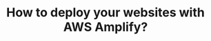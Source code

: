 ---
title: How to deploy your websites with AWS Amplify?
description: "Guide to host your static websites easily using AWS Amplify Console."
banner: "./banner.png"
authorIds:
  - abhishek-wagh
href: https://dev.to/iabhishek07/how-to-deploy-your-websites-with-aws-amplify-305h
platforms:
  - Web
categories:
  - Hosting
---